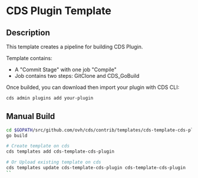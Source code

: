 # CDS Plugin Template

## Description

This template creates a pipeline for building CDS Plugin.

Template contains:
- A "Commit Stage" with one job "Compile"
- Job contains two steps: GitClone and CDS_GoBuild

Once builded, you can download then import your plugin with CDS CLI:

```bash
cds admin plugins add your-plugin
```

## Manual Build

```bash
cd $GOPATH/src/github.com/ovh/cds/contrib/templates/cds-template-cds-plugin
go build

# Create template on cds
cds templates add cds-template-cds-plugin

# Or Upload existing template on cds
cds templates update cds-template-cds-plugin cds-template-cds-plugin
``

